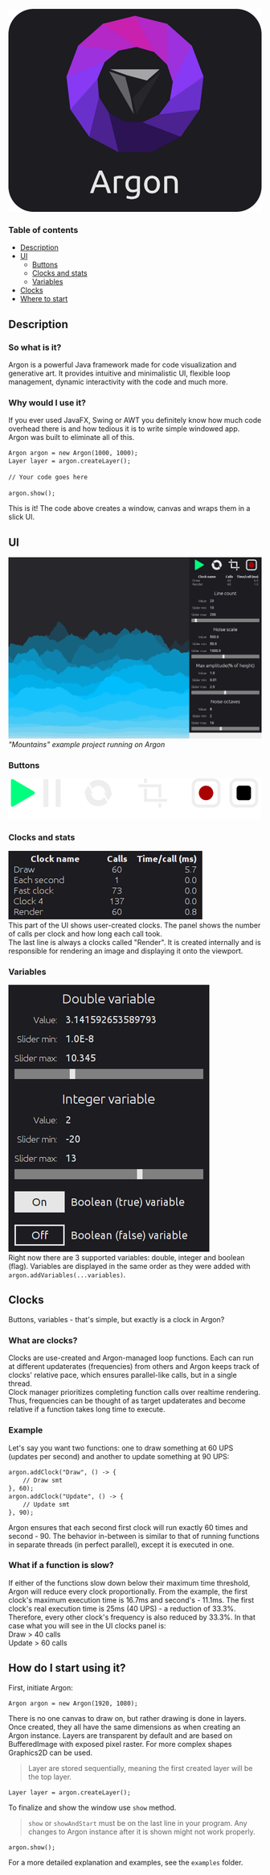 ![](images/argon_logo.png)

### Table of contents
- [Description](#description)
- [UI](#ui)
  - [Buttons](#buttons)
  - [Clocks and stats](#clocks-and-stats)
  - [Variables](#variables)
- [Clocks](#clocks)
- [Where to start](#how-do-i-start-using-it)

## Description
### So what is it?
Argon is a powerful Java framework made for code visualization and generative art. It provides intuitive and minimalistic UI, flexible loop management, dynamic interactivity with the code and much more.

### Why would I use it?
If you ever used JavaFX, Swing or AWT you definitely know how much code overhead there is and how tedious it is to write simple windowed app.  
Argon was built to eliminate all of this.
```
Argon argon = new Argon(1000, 1000);
Layer layer = argon.createLayer();

// Your code goes here

argon.show(); 
```
This is it! The code above creates a window, canvas and wraps them in a slick UI.

## UI
![](images/ui.png)  
*"Mountains" example project running on Argon*

### Buttons
![](images/ui_btns.png)

### Clocks and stats
![](images/ui_stats.png)
<br>
This part of the UI shows user-created clocks. The panel shows the number of calls per clock and how long each call took.  
The last line is always a clocks called "Render". It is created internally and is responsible for rendering an image and displaying it onto the viewport.

### Variables
![](images/ui_variables.png)
<br>
Right now there are 3 supported variables: double, integer and boolean (flag). Variables are displayed in the same order as they were added with ` argon.addVariables(...variables) `.

## Clocks
Buttons, variables - that's simple, but exactly is a clock in Argon?
### What are clocks?
Clocks are use-created and Argon-managed loop functions. Each can run at different updaterates (frequencies) from others and Argon keeps track of clocks' relative pace, which ensures parallel-like calls, but in a single thread.  
Clock manager prioritizes completing function calls over realtime rendering. Thus, frequencies can be thought of as target updaterates and become relative if a function takes long time to execute.

### Example
Let's say you want two functions: one to draw something at 60 UPS (updates per second) and another to update something at 90 UPS:
```
argon.addClock("Draw", () -> {
    // Draw smt
}, 60);
argon.addClock("Update", () -> {
    // Update smt
}, 90);
```
Argon ensures that each second first clock will run exactly 60 times and second - 90. The behavior in-between is similar to that of running functions in separate threads (in perfect parallel), except it is executed in one.

### What if a function is slow?
If either of the functions slow down below their maximum time threshold, Argon will reduce every clock proportionally. From the example, the first clock's maximum execution time is 16.7ms and second's - 11.1ms. The first clock's real execution time is 25ms (40 UPS) - a reduction of 33.3%. Therefore, every other clock's frequency is also reduced by 33.3%. In that case what you will see in the UI clocks panel is:  
Draw > 40 calls  
Update > 60 calls

## How do I start using it?
First, initiate Argon:
```
Argon argon = new Argon(1920, 1080);
```

There is no one canvas to draw on, but rather drawing is done in layers. Once created, they all have the same dimensions as when creating an Argon instance. Layers are transparent by default and are based on BufferedImage with exposed pixel raster. For more complex shapes Graphics2D can be used.
> Layer are stored sequentially, meaning the first created layer will be the top layer.
```
Layer layer = argon.createLayer();
```

To finalize and show the window use `show` method.
> `show` or `showAndStart` must be on the last line in your program. Any changes to Argon instance after it is shown might not work properly.
```
argon.show();
```

For a more detailed explanation and examples, see the `examples` folder.
